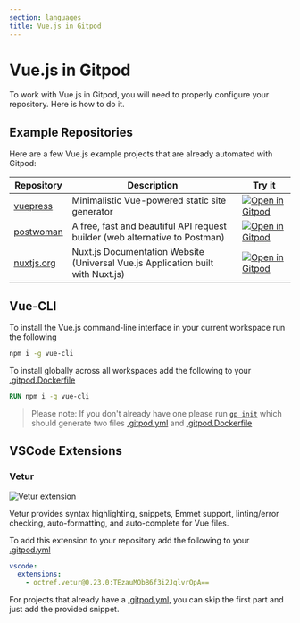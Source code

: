 ```yaml
---
section: languages
title: Vue.js in Gitpod
---
```


<script context="module">
  export const prerender = true;
</script>

# Vue.js in Gitpod

To work with Vue.js in Gitpod, you will need to properly configure your repository. Here is how to do it.

## Example Repositories

Here are a few Vue.js example projects that are already automated with Gitpod:

<div class="overflow-x-auto">

| Repository                                            | Description                                                                     | Try it                                                                                                                        |
| ----------------------------------------------------- | ------------------------------------------------------------------------------- | ----------------------------------------------------------------------------------------------------------------------------- |
| [vuepress](https://github.com/vuejs/vuepress)         | Minimalistic Vue-powered static site generator                                  | [![Open in Gitpod](https://gitpod.io/button/open-in-gitpod.svg)](https://gitpod.io/#https://github.com/vuejs/vuepress)        |
| [postwoman](https://github.com/liyasthomas/postwoman) | A free, fast and beautiful API request builder (web alternative to Postman)     | [![Open in Gitpod](https://gitpod.io/button/open-in-gitpod.svg)](https://gitpod.io/#https://github.com/liyasthomas/postwoman) |
| [nuxtjs.org](https://github.com/nuxt/nuxtjs.org)      | Nuxt.js Documentation Website (Universal Vue.js Application built with Nuxt.js) | [![Open in Gitpod](https://gitpod.io/button/open-in-gitpod.svg)](https://gitpod.io/#https://github.com/nuxt/nuxtjs.org)       |

</div>

## Vue-CLI

To install the Vue.js command-line interface in your current workspace run the following

```bash
npm i -g vue-cli
```

To install globally across all workspaces add the following to your [.gitpod.Dockerfile](/docs/config-docker)

```dockerfile
RUN npm i -g vue-cli
```

> Please note: If you don't already have one please run [`gp init`](/docs/references/gitpod-cli#init) which should generate two files [.gitpod.yml](/docs/configure/projects/gitpod-yaml) and [.gitpod.Dockerfile](/docs/config-docker)

## VSCode Extensions

### Vetur

![Vetur extension](../../../static/images/docs/Vetur.png)

Vetur provides syntax highlighting, snippets, Emmet support, linting/error checking, auto-formatting, and auto-complete for Vue files.

To add this extension to your repository add the following to your [.gitpod.yml](/docs/configure/projects/gitpod-yaml)

```yaml
vscode:
  extensions:
    - octref.vetur@0.23.0:TEzauMObB6f3i2JqlvrOpA==
```

For projects that already have a [.gitpod.yml](/docs/configure/projects/gitpod-yaml), you can skip the first part and just add the provided snippet.
